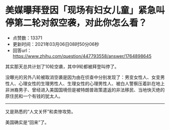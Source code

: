# 美媒曝拜登因「现场有妇女儿童」紧急叫停第二轮对叙空袭，对此你怎么看？
- 点赞数：13371
- 更新时间：2021年03月06日08时50分06秒
- 回答url：https://www.zhihu.com/question/447793558/answer/1764898645
<body>
 <p data-pid="aT0-_3kw">其实那天总共计划了10轮空袭，其中9轮都被拜登叫停了。</p>
 <p data-pid="yEE_hZNj">没曝光的另外八轮被取消空袭是因为由在侦查中分别发现了：男变女性人、女变男性人、心理女性的生理男性人、生理女性的心理男性人、被白人警察压着趴在地上非洲裔男子、曾经进入美国国境但是被特朗普政策遣返的非法移民、当地快灭绝的原住民和一个有钱的犹太人。</p>
 <hr>
 <p data-pid="kbFOTSFp">又是熟悉的“人文关怀”和卖惨攻势。</p>
 <p data-pid="_ZcBDtvI">美国确实是“回来”了。</p>
 <p></p>
</body>